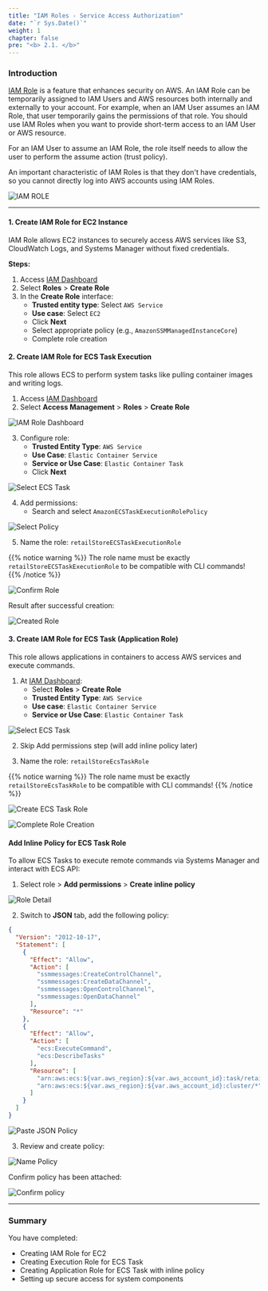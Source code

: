 ```yaml
---
title: "IAM Roles - Service Access Authorization"
date: "`r Sys.Date()`"
weight: 1
chapter: false
pre: "<b> 2.1. </b>"
---
```


### Introduction

[IAM Role](https://docs.aws.amazon.com/IAM/latest/UserGuide/id_roles.html) is a feature that enhances security on AWS. An IAM Role can be temporarily assigned to IAM Users and AWS resources both internally and externally to your account. For example, when an IAM User assumes an IAM Role, that user temporarily gains the permissions of that role. You should use IAM Roles when you want to provide short-term access to an IAM User or AWS resource.

For an IAM User to assume an IAM Role, the role itself needs to allow the user to perform the assume action (trust policy).

An important characteristic of IAM Roles is that they don't have credentials, so you cannot directly log into AWS accounts using IAM Roles.

![IAM ROLE](/images/2-prerequisites/1-iam-roles/ECS-Lab-IAM-Role.png)

<!-- TODO: split this section into 2.1. preparing development environment -->
---
#### 1. Create IAM Role for EC2 Instance

IAM Role allows EC2 instances to securely access AWS services like S3, CloudWatch Logs, and Systems Manager without fixed credentials.

**Steps:**

1. Access [IAM Dashboard](https://console.aws.amazon.com/iam/home)
2. Select **Roles** > **Create Role**
3. In the **Create Role** interface:
   - **Trusted entity type**: Select `AWS Service`
   - **Use case**: Select `EC2`
   - Click **Next**
   - Select appropriate policy (e.g., `AmazonSSMManagedInstanceCore`)
   - Complete role creation

#### 2. Create IAM Role for ECS Task Execution

This role allows ECS to perform system tasks like pulling container images and writing logs.

1. Access [IAM Dashboard](https://console.aws.amazon.com/iam/home)
2. Select **Access Management** > **Roles** > **Create Role**

![IAM Role Dashboard](/images/2-prerequisites/1-iam-roles/image.png)

3. Configure role:
   - **Trusted Entity Type**: `AWS Service`
   - **Use Case**: `Elastic Container Service`
   - **Service or Use Case**: `Elastic Container Task`
   - Click **Next**

![Select ECS Task](/images/2-prerequisites/1-iam-roles/image-1.png)

4. Add permissions:
   - Search and select `AmazonECSTaskExecutionRolePolicy`

![Select Policy](/images/2-prerequisites/1-iam-roles/image-2.png)

5. Name the role: `retailStoreECSTaskExecutionRole`

{{% notice warning %}}
The role name must be exactly `retailStoreECSTaskExecutionRole` to be compatible with CLI commands!
{{% /notice %}}

![Confirm Role](/images/2-prerequisites/1-iam-roles/image-3.png)

Result after successful creation:

![Created Role](/images/2-prerequisites/1-iam-roles/image-4.png)

#### 3. Create IAM Role for ECS Task (Application Role)

This role allows applications in containers to access AWS services and execute commands.

1. At [IAM Dashboard](https://console.aws.amazon.com/iam/home):
   - Select **Roles** > **Create Role**
   - **Trusted Entity Type**: `AWS Service`
   - **Use case**: `Elastic Container Service`
   - **Service or Use Case**: `Elastic Container Task`

![Select ECS Task](/images/2-prerequisites/1-iam-roles/image-1.png)

2. Skip Add permissions step (will add inline policy later)

3. Name the role: `retailStoreEcsTaskRole`

{{% notice warning %}}
The role name must be exactly `retailStoreEcsTaskRole` to be compatible with CLI commands!
{{% /notice %}}

![Create ECS Task Role](/images/2-prerequisites/1-iam-roles/image-5.png)

![Complete Role Creation](/images/2-prerequisites/1-iam-roles/image-7.png)

#### Add Inline Policy for ECS Task Role

To allow ECS Tasks to execute remote commands via Systems Manager and interact with ECS API:

1. Select role > **Add permissions** > **Create inline policy**

![Role Detail](/images/2-prerequisites/1-iam-roles/image-6.png)

2. Switch to **JSON** tab, add the following policy:

```json
{
  "Version": "2012-10-17",
  "Statement": [
    {
      "Effect": "Allow",
      "Action": [
        "ssmmessages:CreateControlChannel",
        "ssmmessages:CreateDataChannel", 
        "ssmmessages:OpenControlChannel",
        "ssmmessages:OpenDataChannel"
      ],
      "Resource": "*"
    },
    {
      "Effect": "Allow", 
      "Action": [
        "ecs:ExecuteCommand",
        "ecs:DescribeTasks"
      ],
      "Resource": [
        "arn:aws:ecs:${var.aws_region}:${var.aws_account_id}:task/retail-store-ecs-cluster/*", // Replace environment variables
        "arn:aws:ecs:${var.aws_region}:${var.aws_account_id}:cluster/*" // Replace environment variables
      ]
    }
  ]
}
```

![Paste JSON Policy](/images/2-prerequisites/1-iam-roles/image-8.png)

3. Review and create policy:

![Name Policy](/images/2-prerequisites/1-iam-roles/image-9.png)

Confirm policy has been attached:

![Confirm policy](/images/2-prerequisites/1-iam-roles/image-10.png)

---
### Summary

You have completed:
- Creating IAM Role for EC2
- Creating Execution Role for ECS Task
- Creating Application Role for ECS Task with inline policy
- Setting up secure access for system components